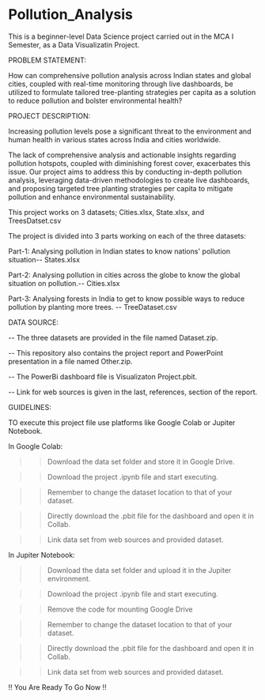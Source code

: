 # Pollution_Analysis
This is a beginner-level Data Science project carried out in the MCA I Semester, as a Data Visualizatin Project.

PROBLEM STATEMENT:

How can comprehensive pollution analysis across Indian states and global cities, coupled with real-time monitoring through live dashboards, be utilized to formulate tailored tree-planting strategies per capita as a solution to reduce pollution and bolster environmental health?

PROJECT DESCRIPTION:

Increasing pollution levels pose a significant threat to the environment and human health in various states across India and cities worldwide.

The lack of comprehensive analysis and actionable insights regarding pollution hotspots, coupled with diminishing forest cover, exacerbates this issue. Our project aims to address this by conducting in-depth pollution analysis, leveraging data-driven methodologies to create live dashboards, and proposing targeted tree planting strategies per capita to mitigate pollution and enhance environmental sustainability.


This project works on 3 datasets; Cities.xlsx, State.xlsx, and TreesDatset.csv

The project is divided into 3 parts working on each of the three datasets:

Part-1: Analysing pollution in Indian states to know nations' pollution situation-- States.xlsx

Part-2: Analysing pollution in cities across the globe to know the global situation on pollution.-- Cities.xlsx

Part-3: Analysing forests in India to get to know possible ways to reduce pollution by planting more trees. -- TreeDataset.csv


DATA SOURCE:

-- The three datasets are provided in the file named Dataset.zip.

-- This repository also contains the project report and PowerPoint presentation in a file named Other.zip.

-- The PowerBi dashboard file is Visualizaton Project.pbit.

-- Link for web sources is given in the last, references, section of the report.


GUIDELINES:

TO execute this project file use platforms like Google Colab or Jupiter Notebook.

In Google Colab:

>> Download the data set folder and store it in Google Drive.
 
>> Download the project .ipynb file and start executing.

>> Remember to change the dataset location to that of your dataset.

>> Directly download the .pbit file for the dashboard and open it in Collab.

>> Link data set from web sources and provided dataset.


In Jupiter Notebook:

>> Download the data set folder and upload it in the Jupiter environment.
 
>> Download the project .ipynb file and start executing.

>> Remove the code for mounting Google Drive

>> Remember to change the dataset location to that of your dataset.

>> Directly download the .pbit file for the dashboard and open it in Collab.

>> Link data set from web sources and provided dataset.


!! You Are Ready To Go Now !!
